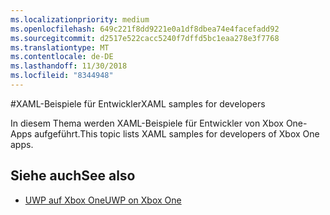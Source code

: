 ```yaml
---
ms.localizationpriority: medium
ms.openlocfilehash: 649c221f8dd9221e0a1df8dbea74e4facefadd92
ms.sourcegitcommit: d2517e522cacc5240f7dffd5bc1eaa278e3f7768
ms.translationtype: MT
ms.contentlocale: de-DE
ms.lasthandoff: 11/30/2018
ms.locfileid: "8344948"
---
```

#<a name="xaml-samples-for-developers"></a><span data-ttu-id="7abec-101">XAML-Beispiele für Entwickler</span><span class="sxs-lookup"><span data-stu-id="7abec-101">XAML samples for developers</span></span>

<span data-ttu-id="7abec-102">In diesem Thema werden XAML-Beispiele für Entwickler von Xbox One-Apps aufgeführt.</span><span class="sxs-lookup"><span data-stu-id="7abec-102">This topic lists XAML samples for developers of Xbox One apps.</span></span>

## <a name="see-also"></a><span data-ttu-id="7abec-103">Siehe auch</span><span class="sxs-lookup"><span data-stu-id="7abec-103">See also</span></span>
- [<span data-ttu-id="7abec-104">UWP auf Xbox One</span><span class="sxs-lookup"><span data-stu-id="7abec-104">UWP on Xbox One</span></span>](index.md)

